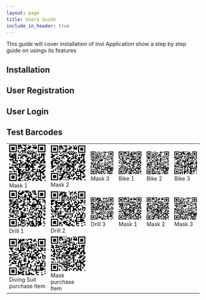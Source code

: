 ```yaml
---
layout: page
title: Users Guide
include_in_header: true
---
```


This guide will cover installation of Invi Application show a step by step guide on usings its features


## Installation

## User Registration

## User Login

## Test Barcodes

<p align="center">
<table>
  <tr>
    <td><img src="images/mask1.gif"/>Mask 1</td>
    <td><img src="images/mask2.gif"/>Mask 2</td>
    <td><img src="images/mask3.gif"/>Mask 3</td>
    <td><img src="images/bike1.gif"/>Bike 1</td>
    <td><img src="images/bike2.gif"/>Bike 2</td>
    <td><img src="images/bike3.gif"/>Bike 3</td>
  </tr>
  <tr>
    <td><img src="images/drill1.gif"/>Drill 1</td>
    <td><img src="images/drill2.gif"/>Drill 2</td>
    <td><img src="images/drill3.gif"/>Drill 3</td>
    <td><img src="images/mask1.gif"/>Mask 1</td>
    <td><img src="images/mask2.gif"/>Mask 2</td>
    <td><img src="images/mask3.gif"/>Mask 3</td>
  </tr>
  <tr>
    <td><img src="images/divingsuit.gif"/>Diving Suit purchase Item</td>
    <td><img src="images/headp.gif"/>Mask purchase Item</td></td>
    <td></td>
  </tr>
</table>
</p>

